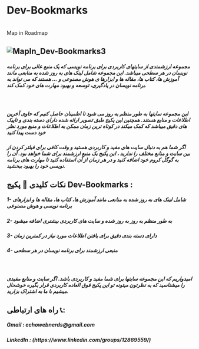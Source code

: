 <h1>Dev-Bookmarks</h1>
<br>
Map in Roadmap
<br>

![MapIn_Dev-Bookmarks3](https://github.com/echoWebNerds/Dev-Bookmarks/assets/64944885/ec4f4628-e83a-4abb-9622-96e7b84136a5)
---
<h5>
  مجموعه ارزشمندی از سایتهای کاربردی برای برنامه نویسی که یک منبع عالی برای برنامه نویسان در هر سطحی میباشد. این مجموعه شامل لینک های به روز شده به منابعی مانند آموزش ها، کتاب ها، مقاله ها و ابزارها ی هوش مصنوعی و ... هستند که می تواند به برنامه نویسان در یادگیری، توسعه و بهبود مهارت های خود کمک کند.
</h5>
<br>
<h5>
این مجموعه سایتها به طور منظم به روز می شود تا اطمینان حاصل کنیم که حاوی آخرین اطلاعات و منابع  هستند. همچنین این پکیج طبق تصویر ارائه شده دارای دسته بندی و تاپیک های  دقیق  میباشد که کمک میکند در کوتاه ترین زمان ممکن به اطلاعات و منبع مورد نظر خود دست پیدا کنید
</h5>
<h5>
  اگر شما هم به دنبال سایت های مفید و کاربردی هستید و  وقت کافی برای فیلتر کردن از بین  سایت و منابع مختلف را ندارید ، این  پکیج یک منبع ارزشمند برای شما خواهد بود. آن را به گوگل کروم خود اضافه کنید و در هر زمان از آن استفاده کنید تا مهارت های برنامه نویسی خود را بهبود ببخشید.
</h5>
<h2>
   نکات کلیدی 🔑 پکیج Dev-Bookmarks :

</h2>
<h5>

1- شامل لینک های به روز شده به منابعی مانند آموزش ها، کتاب ها، مقاله ها و ابزارهای برنامه نویسی و هوش مصنوعی
</h5>
<h5>
2- به طور منظم به روز به روز شده و سایت های کاربردی بیشتری اضافه میشود

</h5>
<h5>
3- دارای دسته بندی دقیق برای یافتن اطلاعات مورد نیاز در کمترین زمان
</h5>
<h5>
4- منبعی ارزشمند برای برنامه نویسان در هر سطحی
</h5>
<br>

<h5>
  امیدواریم که این مجموعه سایتها برای شما مفید و کاربردی باشد. اگر سایت و منابع مفیدی را میشناسید که به نظرتون میتونه تو این پکیج فوق العاده کاربردی قرار بگیره خوشحال میشیم با ما به اشتراک بزارید.

</h5>
<h2>
  راه های ارتباطی 📞:
</h2>
<h5>
  Gmail : echowebnerds@gmail.com
  </h5>
  <h5>
LinkedIn : (https://www.linkedin.com/groups/12869559/)
</h5>
